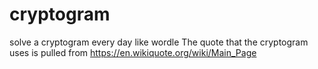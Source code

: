 # cryptogram
solve a cryptogram every day like wordle
The quote that the cryptogram uses is pulled from https://en.wikiquote.org/wiki/Main_Page
